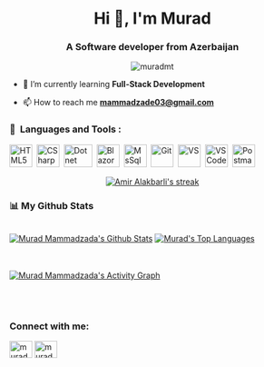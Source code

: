 <h1 align="center">Hi 👋, I'm Murad</h1>
<h3 align="center">A Software developer from Azerbaijan</h3>
<p align="center"> <img src="https://komarev.com/ghpvc/?username=muradmt&label=Profile%20views&color=0e75b6&style=flat" alt="muradmt" /> </p>

- 🌱 I’m currently learning **Full-Stack Development**

- 📫 How to reach me **mammadzade03@gmail.com**

### 🚀 &nbsp;Languages and Tools :

<p>
<img src="https://seeklogo.com/images/H/html5-without-wordmark-color-logo-14D252D878-seeklogo.com.png" title="HTML5" alt="HTML5" width="40" height="40"/>&nbsp;
<img src="https://seeklogo.com/images/C/c-sharp-c-logo-02F17714BA-seeklogo.com.png" title="CSharp" alt="CSharp" width="40" height="40"/>&nbsp;
<img src="https://logos-world.net/wp-content/uploads/2022/01/NET-Framework-Logo.png" title="Dotnet" alt="Dotnet" width="50" height="40"/>&nbsp;
<img src="https://upload.wikimedia.org/wikipedia/commons/d/d0/Blazor.png" title="Blazor" alt="Blazor" width="40" height="40"/>&nbsp;
<img src="https://seeklogo.com/images/M/microsoft-sql-server-logo-96AF49E2B3-seeklogo.com.png" title="MsSql" alt="MsSql" width="40" height="40"/>&nbsp;
<img src="https://upload.wikimedia.org/wikipedia/commons/thumb/3/3f/Git_icon.svg/1200px-Git_icon.svg.png" title="Git" alt="Git" width="40" height="40"/>&nbsp;
<img src="https://1000logos.net/wp-content/uploads/2020/08/Visual-Studio-Logo.png" title="VS" alt="VS" width="40" height="40"/>&nbsp;
<img src="https://upload.wikimedia.org/wikipedia/commons/9/9a/Visual_Studio_Code_1.35_icon.svg" title="VS Code" alt="VS Code" width="40" height="40"/>&nbsp;
<img src="https://www.vectorlogo.zone/logos/getpostman/getpostman-icon.svg" title="Postman" alt="Postman" width="40" height="40"/>&nbsp;
</p>

<p align="center">
  <a href="https://github-readme-streak-stats.herokuapp.com/?user=MuradMT&theme=black-ice&hide_border=true&stroke=0000&background=060A0CD0">
  <img title="🔥 Get streak stats for your profile at git.io/streak-stats" alt="Amir Alakbarli's streak" src="https://github-readme-streak-stats.herokuapp.com/?user=MuradMT&theme=black-ice&hide_border=true&stroke=0000&background=060A0CD0"/>
  </a>
</p>

### 📊 My Github Stats

<br/>
<a href="https://github-readme-stats.vercel.app/api?username=MuradMT&show_icons=true&count_private=true&theme=react&hide_border=true&bg_color=0D1117"><img alt="Murad Mammadzada's Github Stats" src="https://github-readme-stats.vercel.app/api?username=MuradMT&show_icons=true&count_private=true&theme=react&hide_border=true&bg_color=0D1117" /></a>
<a href="https://github-readme-stats.vercel.app/api/top-langs/?username=MuradMT&langs_count=8&count_private=true&layout=compact&theme=react&hide_border=true&bg_color=0D1117"><img alt="Murad's Top Languages" src="https://github-readme-stats.vercel.app/api/top-langs/?username=MuradMT&langs_count=8&count_private=true&layout=compact&theme=react&hide_border=true&bg_color=0D1117" /></a>
<br/>
<br/>
<br/>

<a href="https://github-readme-activity-graph.cyclic.app/graph?username=MuradMT&theme=github-compact"><img alt="Murad Mammadzada's Activity Graph" src="https://github-readme-activity-graph.cyclic.app/graph?username=MuradMT&theme=github-compact" /></a>

<br/>
<br/>

### Connect with me:

<p align="left">

<a href="https://linkedin.com/in/murad mammadzade" target="blank"><img align="center" src="https://raw.githubusercontent.com/rahuldkjain/github-profile-readme-generator/master/src/images/icons/Social/linked-in-alt.svg" alt="murad-mammadzada-663723237" height="30" width="40" /></a>
<a href="https://instagram.com/murad2003m" target="blank"><img align="center" src="https://raw.githubusercontent.com/rahuldkjain/github-profile-readme-generator/master/src/images/icons/Social/instagram.svg" alt="murad2003m" height="30" width="40" /></a>

</p>
